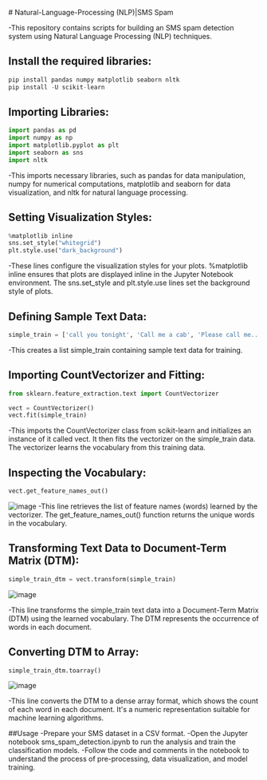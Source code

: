 #﻿ Natural-Language-Processing (NLP)|SMS Spam

-This repository contains scripts for building an SMS spam detection system using Natural Language Processing (NLP) techniques.

## Install the required libraries:
```Python
pip install pandas numpy matplotlib seaborn nltk 
pip install -U scikit-learn
```
## Importing Libraries:
```Python
import pandas as pd
import numpy as np
import matplotlib.pyplot as plt
import seaborn as sns
import nltk
```
-This imports necessary libraries, such as pandas for data manipulation, numpy for numerical computations, matplotlib and seaborn for data visualization, and nltk for natural language processing.
## Setting Visualization Styles:
```Python
%matplotlib inline
sns.set_style("whitegrid")
plt.style.use("dark_background")
```
-These lines configure the visualization styles for your plots. %matplotlib inline ensures that plots are displayed inline in the Jupyter Notebook environment. The sns.set_style and plt.style.use lines set the background style of plots.
## Defining Sample Text Data:
```Python
simple_train = ['call you tonight', 'Call me a cab', 'Please call me... PLEASE!']
```
-This creates a list simple_train containing sample text data for training.

## Importing CountVectorizer and Fitting:
```Python
from sklearn.feature_extraction.text import CountVectorizer

vect = CountVectorizer()
vect.fit(simple_train)
```
-This imports the CountVectorizer class from scikit-learn and initializes an instance of it called vect. It then fits the vectorizer on the simple_train data. The vectorizer learns the vocabulary from this training data.
## Inspecting the Vocabulary:
```Python
vect.get_feature_names_out()
```
![image](https://github.com/HaColab2k/NLP_SMS_Spam/assets/127838132/f49df1f9-6133-408c-ac46-3302d2916fef)
-This line retrieves the list of feature names (words) learned by the vectorizer. The get_feature_names_out() function returns the unique words in the vocabulary.
## Transforming Text Data to Document-Term Matrix (DTM):
```Python
simple_train_dtm = vect.transform(simple_train)
```
![image](https://github.com/HaColab2k/NLP_SMS_Spam/assets/127838132/3558991b-a363-439d-9606-2db9549b14da)

-This line transforms the simple_train text data into a Document-Term Matrix (DTM) using the learned vocabulary. The DTM represents the occurrence of words in each document.

## Converting DTM to Array:
```Python
simple_train_dtm.toarray()
```
![image](https://github.com/HaColab2k/NLP_SMS_Spam/assets/127838132/69119bff-a585-42aa-9b3b-b50f03c973e7)

-This line converts the DTM to a dense array format, which shows the count of each word in each document. It's a numeric representation suitable for machine learning algorithms.

##Usage
-Prepare your SMS dataset in a CSV format.
-Open the Jupyter notebook sms_spam_detection.ipynb to run the analysis and train the classification models.
-Follow the code and comments in the notebook to understand the process of pre-processing, data visualization, and model training.
